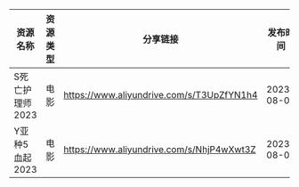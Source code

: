 | 资源名称       | 资源类型 | 分享链接                                      | 发布时间       |
| ---------- | ---- | ----------------------------------------- | ---------- |
| S死亡护理师2023 | 电影   | https://www.aliyundrive.com/s/T3UpZfYN1h4 | 2023-08-07 |
| Y亚种5血起2023 | 电影   | https://www.aliyundrive.com/s/NhjP4wXwt3Z | 2023-08-07 |
